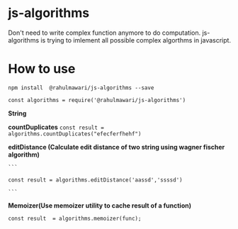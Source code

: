 # js-algorithms
Don't need to write complex function anymore to do computation. js-algorithms is trying to imlement all possible complex algorthms in javascript.

# How to use
```
npm install  @rahulmawari/js-algorithms --save

const algorithms = require('@rahulmawari/js-algorithms')
```
**String**

 **countDuplicates**
    ```
    const result = algorithms.countDuplicates("efecferfhehf")
    ```
 
 
 **editDistance (Calculate edit distance of two string using wagner fischer algorithm)**
    
    ```
    
    const result = algorithms.editDistance('aassd','ssssd')
    
    ```
**Memoizer(Use memoizer utility to cache result of a function)**
  ```
  const result  = algorithms.memoizer(func);
  ```
  
